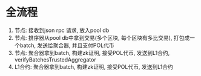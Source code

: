 
# 全流程

1. 节点: 接收到json rpc 请求, 放入pool db
1. 节点: 排序器从pool db中拿到交易(多个区块, 每个区块有多比交易), 打包成一个batch, 发送给聚合器, 并且支付POL代币
1. 节点: 聚合器拿到batch, 构建zk证明, 接受POL代币, 发送到L1合约, verifyBatchesTrustedAggregator
1. L1合约: 聚合器拿到batch, 构建zk证明, 接受POL代币, 发送到L1合约
